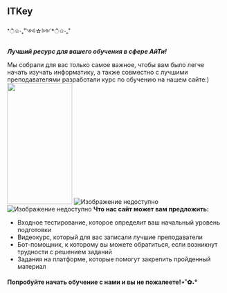 ## ITKey
*ੈ✩‧₊˚༺☆༻*ੈ✩‧₊˚

***Лучший ресурс для вашего обучения в сфере АйТи!***

Мы собрали для вас только самое важное, чтобы вам было легче начать изучать информатику, а также совместно с лучшими преподавателями разработали курс по обучению на нашем сайте:)
<img src="https://img.freepik.com/free-vector/isometric-cms-concept_23-2148807389.jpg" width="150" height="280">
![Изображение недоступно](https://img.freepik.com/free-vector/isometric-cms-concept_23-2148807389.jpg?t=st=1713025734~exp=1713029334~hmac=a35a30b9a23c2409f6f07769bef92925165acf7fd19e30a5d0ee523d49a3db91&w=900)
![Изображение недоступно](https://img.freepik.com/premium-photo/automated-testing-abstract-concept-vector-illustration_916191-84913.jpg?w=996)
**Что нас сайт может вам предложить:**
* Входное тестирование, которое определит ваш начальный уровень подготовки
* Видеокурс, который для вас записали лучшие преподаватели
* Бот-помощник, к которому вы можете обратиться, если возникнут трудности с решением заданий
* Задания на платформе, которые помогут закрепить пройденный материал
#### Попробуйте начать обучение с нами и вы не пожалеете!⋆˚✿˖°
